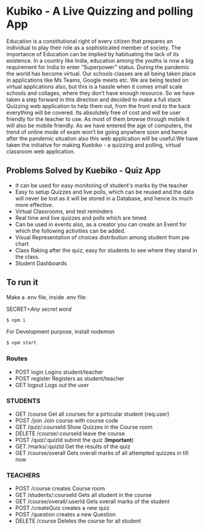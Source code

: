 # Kubiko - A Live Quizzing and polling App

Education is a constitutional right of every citizen that prepares an individual to play their role as a sophisticated member of society. The importance of Education can be implied by habituating the lack of its existence. In a country like India, education among the youths is now a big requirement for India to enter “Superpower” status. During the pandemic the world has become virtual. Our schools classes are all being taken place in applications like Ms Teams, Google meets etc. We are being tested on virtual applications also, but this is a hassle when it comes small scale schools and collages, where they don’t have enough resource. So we have taken a step forward in this direction and decided to make a full stack Quizzing web application to help them out, from the front end to the back everything will be covered. Its absolutely free of cost and will be user friendly for the teacher to use. As most of them browse through mobile it will also be mobile friendly. As we have entered the age of computers, the trend of online mode of exam won’t be going anywhere soon and hence after the pandemic situation also this web application will be useful.We have taken the initiative for making Kuebiko - a quizzing and polling, virtual classroom web application.


## Problems Solved by Kuebiko - Quiz App

- It can be used for easy monitoring of student's marks by the teacher
- Easy to setup Quizzes and live polls, which can be reused and the data will never be lost as it will be stored in a Database, and hence its much more effective.
- Virtual Classrooms, and test reminders
- Real time and live quizzes and polls which are timed
- Can be used in events also, as a creator you can create an Event for which the following activities can be added.
- Visual Representation of choices distribution among student from pie chart 
- Class Raking after the quiz, easy for students to see where they stand in the class.
- Student Dashboards

## To run it

Make a .env file, inside .env file:

SECRET=*Any secret word*

```sh
$ npm i
```

For Development purpose, install nodemon

```sh
$ npm start
```

### Routes

- POST login Logins student/teacher
- POST register Registers as student/teacher
- GET logout Logs out the user

### STUDENTS

- GET /course Get all courses for a pirticular student (req.user)
- POST /join Join course with course code 
- GET /quiz/:courseId Show Quizzes in the Course room
- DELETE /course/:courseId leave the course
- POST /quiz/:quizId submit the quiz (**Important**)
- GET /marks/:quizId Get the results of the quiz
- GET /course/overall Gets overall marks of all attempted quizzes in till now

### TEACHERS

- POST /course creates Course room
- GET /students/:courseId Gets all student in the course
- GET /course/overall/:userId Gets overall marks of the student
- POST /createQuiz creates a new quiz
- POST /question creates a new Question
- DELETE /course Deletes the course for all student